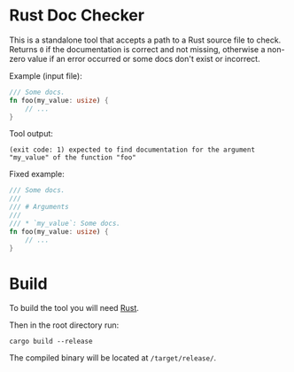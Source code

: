 # Rust Doc Checker

This is a standalone tool that accepts a path to a Rust source file to check. Returns `0` if the documentation is correct and not missing, otherwise a non-zero value if an error occurred or some docs don't exist or incorrect.

Example (input file):

```Rust
/// Some docs.
fn foo(my_value: usize) {
    // ...
}
```

Tool output:

```
(exit code: 1) expected to find documentation for the argument "my_value" of the function "foo"
```

Fixed example:

```Rust
/// Some docs.
/// 
/// # Arguments
/// 
/// * `my_value`: Some docs.
fn foo(my_value: usize) {
    // ...
}
```

# Build

To build the tool you will need [Rust](https://www.rust-lang.org/tools/install).

Then in the root directory run:

```
cargo build --release
```

The compiled binary will be located at `/target/release/`.